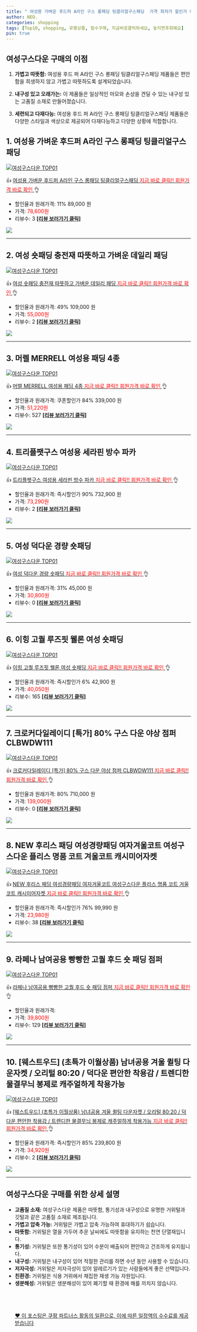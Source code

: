 ```yaml
---
title: " 여성용 가벼운 후드퍼 A라인 구스 롱패딩 팅클리얼구스패딩  가격 최저가 할인가 여성구스다운 최저가 추천 제품 비교"
author: NEO.
categories: shopping
tags: [Top10, shopping, 유행상품, 필수구매, 지금바로클릭하세요, 놓치면후회해요]
pin: true
---
```

## 여성구스다운 구매의 이점
1. **가볍고 따뜻함:** 여성용 후드 퍼 A라인 구스 롱패딩 팅클리얼구스패딩 제품들은 편안함을 희생하지 않고 가볍고 따뜻하도록 설계되었습니다.

2. **내구성 있고 오래가는:** 이 제품들은 일상적인 마모와 손상을 견딜 수 있는 내구성 있는 고품질 소재로 만들어졌습니다.

3. **세련되고 다재다능:** 여성용 후드 퍼 A라인 구스 롱패딩 팅클리얼구스패딩 제품들은 다양한 스타일과 색상으로 제공되어 다재다능하고 다양한 상황에 적합합니다.

   

## 1.  여성용 가벼운 후드퍼 A라인 구스 롱패딩 팅클리얼구스패딩 

[![여성구스다운 TOP01](https://thumbnail9.coupangcdn.com/thumbnails/remote/490x490ex/image/vendor_inventory/0e3b/4e7f97f719baebac8fcf1dbbf8d2f2cb3f207f51d54da9189addba393e85.jpg)](https://link.coupang.com/re/AFFSDP?lptag=AF3617701&subid=GithubCoopas&pageKey=7804360277&traceid=V0-153&itemId=21144916515&vendorItemId=88206505042)


👍 [ 여성용 가벼운 후드퍼 A라인 구스 롱패딩 팅클리얼구스패딩  <font color=red> 지금 바로 클릭!! 회원가격 바로 확인 </font> ](https://link.coupang.com/re/AFFSDP?lptag=AF3617701&subid=GithubCoopas&pageKey=7804360277&traceid=V0-153&itemId=21144916515&vendorItemId=88206505042) 👌 


- 할인율과 원래가격: 11%  89,000   원
- 가격: <span style='color:red'>78,600원</span>
- 리뷰수: 3  [**[리뷰 보러가기 클릭]**](https://link.coupang.com/re/AFFSDP?lptag=AF3617701&subid=GithubCoopas&pageKey=7804360277&traceid=V0-153&itemId=21144916515&vendorItemId=88206505042)

[![](/discount_price.png)](https://link.coupang.com/re/AFFSDP?lptag=AF3617701&subid=GithubCoopas&pageKey=7804360277&traceid=V0-153&itemId=21144916515&vendorItemId=88206505042)

---


   

## 2.  여성 숏패딩 충전재 따뜻하고 가벼운 데일리 패딩 

[![여성구스다운 TOP01](https://thumbnail9.coupangcdn.com/thumbnails/remote/490x490ex/image/vendor_inventory/a7a6/22c540f183c04e1c03c38e7910d5f1db84f0ea0f3e5e0ff57798caab0d65.PNG)](https://link.coupang.com/re/AFFSDP?lptag=AF3617701&subid=GithubCoopas&pageKey=7684762092&traceid=V0-153&itemId=20534029723&vendorItemId=87610920923)


👍 [ 여성 숏패딩 충전재 따뜻하고 가벼운 데일리 패딩  <font color=red> 지금 바로 클릭!! 회원가격 바로 확인 </font> ](https://link.coupang.com/re/AFFSDP?lptag=AF3617701&subid=GithubCoopas&pageKey=7684762092&traceid=V0-153&itemId=20534029723&vendorItemId=87610920923) 👌 


- 할인율과 원래가격: 49%  109,000   원
- 가격: <span style='color:red'>55,000원</span>
- 리뷰수: 2  [**[리뷰 보러가기 클릭]**](https://link.coupang.com/re/AFFSDP?lptag=AF3617701&subid=GithubCoopas&pageKey=7684762092&traceid=V0-153&itemId=20534029723&vendorItemId=87610920923)

[![](/discount_price.png)](https://link.coupang.com/re/AFFSDP?lptag=AF3617701&subid=GithubCoopas&pageKey=7684762092&traceid=V0-153&itemId=20534029723&vendorItemId=87610920923)

---


   

## 3.  머렐 MERRELL 여성용 패딩 4종 

[![여성구스다운 TOP01](https://thumbnail10.coupangcdn.com/thumbnails/remote/490x490ex/image/vendor_inventory/447e/b1f62c6fa936f624f2c54635749551a28d7e2182949a4c529a98b769beba.png)](https://link.coupang.com/re/AFFSDP?lptag=AF3617701&subid=GithubCoopas&pageKey=7589668302&traceid=V0-153&itemId=20054304870&vendorItemId=87150448997)


👍 [ 머렐 MERRELL 여성용 패딩 4종  <font color=red> 지금 바로 클릭!! 회원가격 바로 확인 </font> ](https://link.coupang.com/re/AFFSDP?lptag=AF3617701&subid=GithubCoopas&pageKey=7589668302&traceid=V0-153&itemId=20054304870&vendorItemId=87150448997) 👌 


- 할인율과 원래가격: 쿠폰할인가 84%  339,000   원
- 가격: <span style='color:red'>51,220원</span>
- 리뷰수: 527  [**[리뷰 보러가기 클릭]**](https://link.coupang.com/re/AFFSDP?lptag=AF3617701&subid=GithubCoopas&pageKey=7589668302&traceid=V0-153&itemId=20054304870&vendorItemId=87150448997)

[![](/discount_price.png)](https://link.coupang.com/re/AFFSDP?lptag=AF3617701&subid=GithubCoopas&pageKey=7589668302&traceid=V0-153&itemId=20054304870&vendorItemId=87150448997)

---


   

## 4.  트리플팻구스 여성용 세라핀 방수 파카 

[![여성구스다운 TOP01](https://thumbnail9.coupangcdn.com/thumbnails/remote/490x490ex/image/retail/images/2020/09/10/10/9/f4bb25aa-6fbb-4e8f-9b98-ffc379b091a2.jpg)](https://link.coupang.com/re/AFFSDP?lptag=AF3617701&subid=GithubCoopas&pageKey=2232494171&traceid=V0-153&itemId=3809505418&vendorItemId=71794418998)


👍 [ 트리플팻구스 여성용 세라핀 방수 파카  <font color=red> 지금 바로 클릭!! 회원가격 바로 확인 </font> ](https://link.coupang.com/re/AFFSDP?lptag=AF3617701&subid=GithubCoopas&pageKey=2232494171&traceid=V0-153&itemId=3809505418&vendorItemId=71794418998) 👌 


- 할인율과 원래가격: 즉시할인가 90%  732,900   원
- 가격: <span style='color:red'>73,290원</span>
- 리뷰수: 2  [**[리뷰 보러가기 클릭]**](https://link.coupang.com/re/AFFSDP?lptag=AF3617701&subid=GithubCoopas&pageKey=2232494171&traceid=V0-153&itemId=3809505418&vendorItemId=71794418998)

[![](/discount_price.png)](https://link.coupang.com/re/AFFSDP?lptag=AF3617701&subid=GithubCoopas&pageKey=2232494171&traceid=V0-153&itemId=3809505418&vendorItemId=71794418998)

---


   

## 5.  여성 덕다운 경량 숏패딩 

[![여성구스다운 TOP01](https://thumbnail7.coupangcdn.com/thumbnails/remote/490x490ex/image/vendor_inventory/2d9a/0ea625d47f134bdb39d7a2b296f7078e198dd49c6d76c0c8f496a9c7b939.jpg)](https://link.coupang.com/re/AFFSDP?lptag=AF3617701&subid=GithubCoopas&pageKey=7863357536&traceid=V0-153&itemId=21463569620&vendorItemId=88517992050)


👍 [ 여성 덕다운 경량 숏패딩  <font color=red> 지금 바로 클릭!! 회원가격 바로 확인 </font> ](https://link.coupang.com/re/AFFSDP?lptag=AF3617701&subid=GithubCoopas&pageKey=7863357536&traceid=V0-153&itemId=21463569620&vendorItemId=88517992050) 👌 


- 할인율과 원래가격: 31%  45,000   원
- 가격: <span style='color:red'>30,800원</span>
- 리뷰수: 0  [**[리뷰 보러가기 클릭]**](https://link.coupang.com/re/AFFSDP?lptag=AF3617701&subid=GithubCoopas&pageKey=7863357536&traceid=V0-153&itemId=21463569620&vendorItemId=88517992050)

[![](/discount_price.png)](https://link.coupang.com/re/AFFSDP?lptag=AF3617701&subid=GithubCoopas&pageKey=7863357536&traceid=V0-153&itemId=21463569620&vendorItemId=88517992050)

---


   

## 6.  이힝 고퀄 루즈핏 웰론 여성 숏패딩 

[![여성구스다운 TOP01](https://thumbnail10.coupangcdn.com/thumbnails/remote/490x490ex/image/vendor_inventory/fb55/6848ca0b7d64c12175f68d148a37ddf61ab31f1409aa54b0b9f5e3c058b7.jpg)](https://link.coupang.com/re/AFFSDP?lptag=AF3617701&subid=GithubCoopas&pageKey=4592298516&traceid=V0-153&itemId=5649762538&vendorItemId=80002729490)


👍 [ 이힝 고퀄 루즈핏 웰론 여성 숏패딩  <font color=red> 지금 바로 클릭!! 회원가격 바로 확인 </font> ](https://link.coupang.com/re/AFFSDP?lptag=AF3617701&subid=GithubCoopas&pageKey=4592298516&traceid=V0-153&itemId=5649762538&vendorItemId=80002729490) 👌 


- 할인율과 원래가격: 즉시할인가 6%  42,900   원
- 가격: <span style='color:red'>40,050원</span>
- 리뷰수: 165  [**[리뷰 보러가기 클릭]**](https://link.coupang.com/re/AFFSDP?lptag=AF3617701&subid=GithubCoopas&pageKey=4592298516&traceid=V0-153&itemId=5649762538&vendorItemId=80002729490)

[![](/discount_price.png)](https://link.coupang.com/re/AFFSDP?lptag=AF3617701&subid=GithubCoopas&pageKey=4592298516&traceid=V0-153&itemId=5649762538&vendorItemId=80002729490)

---


   

## 7.  크로커다일레이디 [특가] 80% 구스 다운 야상 점퍼 CLBWDW111 

[![여성구스다운 TOP01](https://thumbnail10.coupangcdn.com/thumbnails/remote/490x490ex/image/vendor_inventory/5976/0c7787e763be401208a471c2bce6094f6deee6b08fe9f2487202c9fec5f0.jpg)](https://link.coupang.com/re/AFFSDP?lptag=AF3617701&subid=GithubCoopas&pageKey=7847722291&traceid=V0-153&itemId=21381977079&vendorItemId=88438967030)


👍 [ 크로커다일레이디 [특가] 80% 구스 다운 야상 점퍼 CLBWDW111  <font color=red> 지금 바로 클릭!! 회원가격 바로 확인 </font> ](https://link.coupang.com/re/AFFSDP?lptag=AF3617701&subid=GithubCoopas&pageKey=7847722291&traceid=V0-153&itemId=21381977079&vendorItemId=88438967030) 👌 


- 할인율과 원래가격: 80%  710,000   원
- 가격: <span style='color:red'>139,000원</span>
- 리뷰수: 0  [**[리뷰 보러가기 클릭]**](https://link.coupang.com/re/AFFSDP?lptag=AF3617701&subid=GithubCoopas&pageKey=7847722291&traceid=V0-153&itemId=21381977079&vendorItemId=88438967030)

[![](/discount_price.png)](https://link.coupang.com/re/AFFSDP?lptag=AF3617701&subid=GithubCoopas&pageKey=7847722291&traceid=V0-153&itemId=21381977079&vendorItemId=88438967030)

---


   

## 8.  NEW 후리스 패딩 여성경량패딩 여자겨울코트 여성구스다운 플리스 명품 코트 겨울코트 캐시미어자켓 

[![여성구스다운 TOP01](https://thumbnail8.coupangcdn.com/thumbnails/remote/490x490ex/image/vendor_inventory/0846/8166790ac449b1f812e99a0d86b9330f630cf3cf8f7e4c28c374bb236c7a.jpg)](https://link.coupang.com/re/AFFSDP?lptag=AF3617701&subid=GithubCoopas&pageKey=6999754645&traceid=V0-153&itemId=17162328918&vendorItemId=87791674413)


👍 [ NEW 후리스 패딩 여성경량패딩 여자겨울코트 여성구스다운 플리스 명품 코트 겨울코트 캐시미어자켓  <font color=red> 지금 바로 클릭!! 회원가격 바로 확인 </font> ](https://link.coupang.com/re/AFFSDP?lptag=AF3617701&subid=GithubCoopas&pageKey=6999754645&traceid=V0-153&itemId=17162328918&vendorItemId=87791674413) 👌 


- 할인율과 원래가격: 즉시할인가 76%  99,990   원
- 가격: <span style='color:red'>23,980원</span>
- 리뷰수: 38  [**[리뷰 보러가기 클릭]**](https://link.coupang.com/re/AFFSDP?lptag=AF3617701&subid=GithubCoopas&pageKey=6999754645&traceid=V0-153&itemId=17162328918&vendorItemId=87791674413)

[![](/discount_price.png)](https://link.coupang.com/re/AFFSDP?lptag=AF3617701&subid=GithubCoopas&pageKey=6999754645&traceid=V0-153&itemId=17162328918&vendorItemId=87791674413)

---


   

## 9.  라페나 남여공용 빵빵한 고퀄 후드 숏 패딩 점퍼 

[![여성구스다운 TOP01](https://thumbnail10.coupangcdn.com/thumbnails/remote/490x490ex/image/vendor_inventory/8463/e25a8d967cb41b20fe30a52ac196648d8ebd71731674d0134009bc46620c.jpg)](https://link.coupang.com/re/AFFSDP?lptag=AF3617701&subid=GithubCoopas&pageKey=7689989442&traceid=V0-153&itemId=20562044522&vendorItemId=87637801193)


👍 [ 라페나 남여공용 빵빵한 고퀄 후드 숏 패딩 점퍼  <font color=red> 지금 바로 클릭!! 회원가격 바로 확인 </font> ](https://link.coupang.com/re/AFFSDP?lptag=AF3617701&subid=GithubCoopas&pageKey=7689989442&traceid=V0-153&itemId=20562044522&vendorItemId=87637801193) 👌 


- 할인율과 원래가격: 
- 가격: <span style='color:red'>39,800원</span>
- 리뷰수: 129  [**[리뷰 보러가기 클릭]**](https://link.coupang.com/re/AFFSDP?lptag=AF3617701&subid=GithubCoopas&pageKey=7689989442&traceid=V0-153&itemId=20562044522&vendorItemId=87637801193)

[![](/discount_price.png)](https://link.coupang.com/re/AFFSDP?lptag=AF3617701&subid=GithubCoopas&pageKey=7689989442&traceid=V0-153&itemId=20562044522&vendorItemId=87637801193)

---


   

## 10.  [웨스트우드] (초특가 이월상품) 남녀공용 겨울 퀼팅 다운자켓 / 오리털 80:20 / 덕다운 편안한 착용감 / 트렌디한 물결무늬 봉제로 캐주얼하게 착용가능 

[![여성구스다운 TOP01](https://thumbnail10.coupangcdn.com/thumbnails/remote/490x490ex/image/vendor_inventory/aff4/cd8904e36946b66762eb23027e98dc9a5ef75ab2c19d5e7ea702bac44f69.jpg)](https://link.coupang.com/re/AFFSDP?lptag=AF3617701&subid=GithubCoopas&pageKey=7710913252&traceid=V0-153&itemId=20669688212&vendorItemId=87742080462)


👍 [ [웨스트우드] (초특가 이월상품) 남녀공용 겨울 퀼팅 다운자켓 / 오리털 80:20 / 덕다운 편안한 착용감 / 트렌디한 물결무늬 봉제로 캐주얼하게 착용가능  <font color=red> 지금 바로 클릭!! 회원가격 바로 확인 </font> ](https://link.coupang.com/re/AFFSDP?lptag=AF3617701&subid=GithubCoopas&pageKey=7710913252&traceid=V0-153&itemId=20669688212&vendorItemId=87742080462) 👌 


- 할인율과 원래가격: 즉시할인가 85%  239,800   원
- 가격: <span style='color:red'>34,920원</span>
- 리뷰수: 2  [**[리뷰 보러가기 클릭]**](https://link.coupang.com/re/AFFSDP?lptag=AF3617701&subid=GithubCoopas&pageKey=7710913252&traceid=V0-153&itemId=20669688212&vendorItemId=87742080462)

[![](/discount_price.png)](https://link.coupang.com/re/AFFSDP?lptag=AF3617701&subid=GithubCoopas&pageKey=7710913252&traceid=V0-153&itemId=20669688212&vendorItemId=87742080462)

---
## 여성구스다운 구매를 위한 상세 설명
* **고품질 소재:** 여성구스다운 제품은 따뜻함, 통기성과 내구성으로 유명한 거위털과 깃털과 같은 고품질 소재로 제조됩니다.
* **가볍고 압축 가능:** 거위털은 가볍고 압축 가능하여 휴대하기가 쉽습니다.
* **따뜻함:** 거위털은 열을 가두어 추운 날씨에도 따뜻함을 유지하는 천연 단열재입니다.
* **통기성:** 거위털은 또한 통기성이 있어 수분이 배출되어 편안하고 건조하게 유지됩니다.
* **내구성:** 거위털은 내구성이 있어 적절한 관리를 하면 수년 동안 사용할 수 있습니다.
* **저자극성:** 거위털은 저자극성이 있어 알레르기가 있는 사람들에게 좋은 선택입니다.
* **친환경:** 거위털은 식용 거위에서 채집한 재생 가능 자원입니다.
* **생분해성:** 거위털은 생분해성이 있어 폐기할 때 환경에 해를 끼치지 않습니다.<br><br><br><br><br> [ ❤  이 포스팅은 쿠팡 파트너스 활동의 일환으로, 이에 따른 일정액의 수수료를 제공받습니다](https://link.coupang.com/a/bcEFyh)